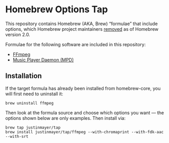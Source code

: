 # Homebrew Options Tap

This repository contains Homebrew (AKA, Brew) “formulae” that include options, which Homebrew project maintainers [removed][] as of Homebrew version 2.0.

Formulae for the following software are included in this repository:

* [FFmpeg][]
* [Music Player Daemon (MPD)][]

## Installation

If the target formula has already been installed from homebrew-core, you will first need to uninstall it:

    brew uninstall ffmpeg

Then look at the formula source and choose which options you want — the options shown below are only examples. Then install via:

    brew tap justinmayer/tap
    brew install justinmayer/tap/ffmpeg --with-chromaprint --with-fdk-aac --with-srt


[removed]: https://github.com/Homebrew/homebrew-core/issues/31510
[FFmpeg]: https://ffmpeg.org
[Music Player Daemon (MPD)]: https://musicpd.org
